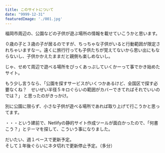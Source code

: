 ```yaml
---
title: このサイトについて
date: "9999-12-31"
featuredImage: './001.jpg'
---
```


福岡市周辺の、公園などの子供が遊ぶ場所の情報を載せていこうかと思います。

<!-- end -->

０歳の子と３歳の子が居るのですが、ちっちゃな子供がいると行動範囲が限定されちゃいますなー。遠くに旅行行っても子供たちが覚えてないから思い出にもならないし、子供かかえたままだと親側も楽しめないし。

じゃ、せめて周辺で遊べる場所をぴっくあっぷしていくかーって事でかき始めたサイト。

もう少し言うなら、「公園を探すサービスがいくつかあるけど、全国区で探す必要なくね？　せいぜい半径５キロぐらいの範囲がカバーできてればそれでいいのでは？」
と思ったのがきっかけ。

別に公園に限らず、小さな子供が遊べる場所であれば取り上げて行こうかと思ってます。


・・・という建前で、Netlifyの静的サイト作成ツールが面白かったので、「何書こう？」とテーマを探して、こういう事になりました。

だいたい、週１ペースで更新予定。  
そして１年後ぐらいにネタ切れで更新停止予定。（多分）


